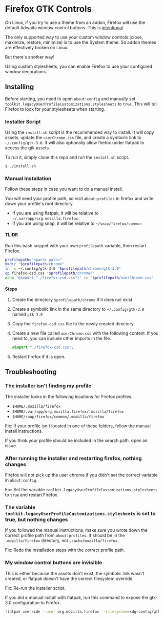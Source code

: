 # Firefox GTK Controls

On Linux, if you try to use a theme from an addon, Firefox will use the default Adwaita window control buttons. This is [intentional](https://bugzilla.mozilla.org/show_bug.cgi?id=1832975).

The only supported way to use your custom window controls (close, maximize, restore, minimize) is to use the System theme. So addon themes are effectively broken on Linux.

But there's another way!

Using custom stylesheets, you can enable Firefox to use your configured window decorations.

## Installing

Before starting, you need to open `about:config` and manually set `toolkit.legacyUserProfileCustomizations.stylesheets` to `true`. This will tell Firefox to look for your stylesheets when starting.

### Installer Script

Using the `install.sh` script is the recommended way to install. It will copy assets, update the `userChrome.css` file, and create a symbolic link to `~/.config/gtk-3.0`. It will also optionally allow firefox under flatpak to access the gtk assets.

To run it, simply clone this repo and run the `install.sh` script.

```
$ ./install.sh
```

### Manual Installation

Follow these steps in case you want to do a manual install.

You will need your profile path, so visit `about:profiles` in firefox and write down your profile's root directory.

- If you are using flatpak, it will be relative to `~/.var/app/org.mozilla.firefox`
- If you are using snap, it will be relative to `~/snap/firefox/common`

#### TL;DR

Run this bash snippet with your own `profilepath` variable, then restart Firefox.

```sh
profilepath="<paste path>"
mkdir "$profilepath/chrome"
ln -s ~/.config/gtk-3.0 "$profilepath/chrome/gtk-3.0"
cp firefox-csd.css "$profilepath/chrome/"
echo '@import "./firefox-csd.css";' >> "$profilepath/userChrome.css"
```

#### Steps

1. Create the directory `$profilepath/chrome` if it does not exist.

2. Create a symbolic link in the same directory to `~/.config/gtk-3.0` named `gtk-3.0`

3. Copy the `firefox-csd.css` file to the newly created directory.

4. Create a new file called `userChrome.css` with the following content. If you need to, you can include other imports in the file.

   ```css
   @import "./firefox-csd.css";
   ```

5. Restart firefox if it is open.

## Troubleshooting

### The installer isn't finding my profile

The installer looks in the following locations for Firefox profiles.

- `$HOME/.mozilla/firefox`
- `$HOME/.var/app/org.mozilla.firefox/.mozilla/firefox`
- `$HOME/snap/firefox/common/.mozilla/firefox`

Fix: If your profile isn't located in one of these folders, follow the manual install instructions.

If you think your profile should be included in the search path, open an issue.

### After running the installer and restarting firefox, nothing changes

Firefox will not pick up the user chrome if you didn't set the correct variable in `about:config`.

Fix: Set the variable `toolkit.legacyUserProfileCustomizations.stylesheets` to `true` and restart Firefox.

### The variable `toolkit.legacyUserProfileCustomizations.stylesheets` is set to true, but nothing changes

If you followed the manual instructions, make sure you wrote down the correct profile path from `about:profiles`. It should be in the `.mozilla/firefox` directory, not `.cache/mozilla/firefox`.

Fix: Redo the installation steps with the *correct* profile path.

### My window control buttons are invisible

This is either because the assets don't exist, the symbolic link wasn't created, or flatpak doesn't have the correct filesystem override.

Fix: Re-run the installer script.

If you did a manual install with flatpak, run this command to expose the gtk-3.0 configuration to Firefox.

```sh
flatpak override --user org.mozilla.firefox --filesystem=xdg-config/gtk-3.0:ro
```
